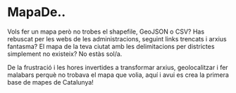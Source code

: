 # MapaDe..
Vols fer un mapa però no trobes el shapefile, GeoJSON o CSV? Has rebuscat per les webs de les administracions, seguint links trencats i arxius fantasma? El mapa de la teva ciutat amb les delimitacions per districtes simplement no existeix? No estàs sol/a. 

De la frustració i les hores invertides a transformar arxius, geolocalitzar i fer malabars perquè no trobava el mapa que volia, aquí i avui es crea la primera base de mapes de Catalunya!

